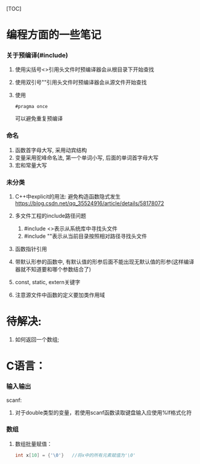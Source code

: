 [TOC]



# 编程方面的一些笔记

### 关于预编译(#include)

1. 使用尖括号<>引用头文件时预编译器会从根目录下开始查找

2. 使用双引号""引用头文件时预编译器会从源文件开始查找

3. 使用

   ```
   #pragma once
   ```

   可以避免重复预编译

### 命名

1. 函数首字母大写, 采用动宾结构
2. 变量采用驼峰命名法, 第一个单词小写, 后面的单词首字母大写
3. 宏和常量大写

### 未分类

1. C++中explicit的用法: 避免构造函数隐式发生
   https://blog.csdn.net/qq_35524916/article/details/58178072
2. 多文件工程的include路径问题

   1. #include <>表示从系统库中寻找头文件
   2. #include ""表示从当前目录按照相对路径寻找头文件
3. 函数指针引用
4. 带默认形参的函数中, 有默认值的形参后面不能出现无默认值的形参(这样编译器就不知道要和哪个参数结合了)
5. const, static, extern关键字
6. 注意源文件中函数的定义要加类作用域

# 待解决:

1. 如何返回一个数组;

# C语言：

### 输入输出

scanf:

1. 对于double类型的变量，若使用scanf函数读取键盘输入应使用%lf格式化符

### 数组

1. 数组批量赋值：

   ```c
   int x[10] = {'\0'}	//将x中的所有元素赋值为'\0'
   ```

   

